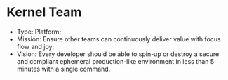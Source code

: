 # Kernel Team

- Type: Platform;
- Mission: Ensure other teams can continuously deliver value with focus flow and joy;
- Vision: Every developer should be able to spin-up or destroy a secure and compliant ephemeral production-like environment in less than 5 minutes with a single command.
